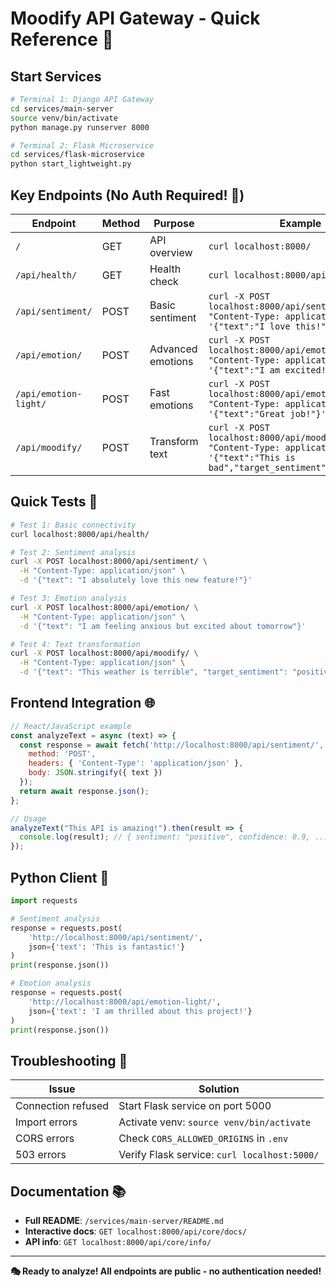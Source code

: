 # Moodify API Gateway - Quick Reference 🚀

## Start Services
```bash
# Terminal 1: Django API Gateway
cd services/main-server
source venv/bin/activate
python manage.py runserver 8000

# Terminal 2: Flask Microservice
cd services/flask-microservice
python start_lightweight.py
```

## Key Endpoints (No Auth Required! 🎉)

| Endpoint | Method | Purpose | Example |
|----------|--------|---------|---------|
| `/` | GET | API overview | `curl localhost:8000/` |
| `/api/health/` | GET | Health check | `curl localhost:8000/api/health/` |
| `/api/sentiment/` | POST | Basic sentiment | `curl -X POST localhost:8000/api/sentiment/ -H "Content-Type: application/json" -d '{"text":"I love this!"}'` |
| `/api/emotion/` | POST | Advanced emotions | `curl -X POST localhost:8000/api/emotion/ -H "Content-Type: application/json" -d '{"text":"I am excited!"}'` |
| `/api/emotion-light/` | POST | Fast emotions | `curl -X POST localhost:8000/api/emotion-light/ -H "Content-Type: application/json" -d '{"text":"Great job!"}'` |
| `/api/moodify/` | POST | Transform text | `curl -X POST localhost:8000/api/moodify/ -H "Content-Type: application/json" -d '{"text":"This is bad","target_sentiment":"positive"}'` |

## Quick Tests 🧪

```bash
# Test 1: Basic connectivity
curl localhost:8000/api/health/

# Test 2: Sentiment analysis  
curl -X POST localhost:8000/api/sentiment/ \
  -H "Content-Type: application/json" \
  -d '{"text": "I absolutely love this new feature!"}'

# Test 3: Emotion analysis
curl -X POST localhost:8000/api/emotion/ \
  -H "Content-Type: application/json" \
  -d '{"text": "I am feeling anxious but excited about tomorrow"}'

# Test 4: Text transformation
curl -X POST localhost:8000/api/moodify/ \
  -H "Content-Type: application/json" \
  -d '{"text": "This weather is terrible", "target_sentiment": "positive"}'
```

## Frontend Integration 🌐

```javascript
// React/JavaScript example
const analyzeText = async (text) => {
  const response = await fetch('http://localhost:8000/api/sentiment/', {
    method: 'POST',
    headers: { 'Content-Type': 'application/json' },
    body: JSON.stringify({ text })
  });
  return await response.json();
};

// Usage
analyzeText("This API is amazing!").then(result => {
  console.log(result); // { sentiment: "positive", confidence: 0.9, ... }
});
```

## Python Client 🐍

```python
import requests

# Sentiment analysis
response = requests.post(
    'http://localhost:8000/api/sentiment/',
    json={'text': 'This is fantastic!'}
)
print(response.json())

# Emotion analysis
response = requests.post(
    'http://localhost:8000/api/emotion-light/',
    json={'text': 'I am thrilled about this project!'}
)
print(response.json())
```

## Troubleshooting 🔧

| Issue | Solution |
|-------|----------|
| Connection refused | Start Flask service on port 5000 |
| Import errors | Activate venv: `source venv/bin/activate` |
| CORS errors | Check `CORS_ALLOWED_ORIGINS` in `.env` |
| 503 errors | Verify Flask service: `curl localhost:5000/` |

## Documentation 📚

- **Full README**: `/services/main-server/README.md`
- **Interactive docs**: `GET localhost:8000/api/core/docs/`
- **API info**: `GET localhost:8000/api/core/info/`

---
**🎭 Ready to analyze! All endpoints are public - no authentication needed!**

